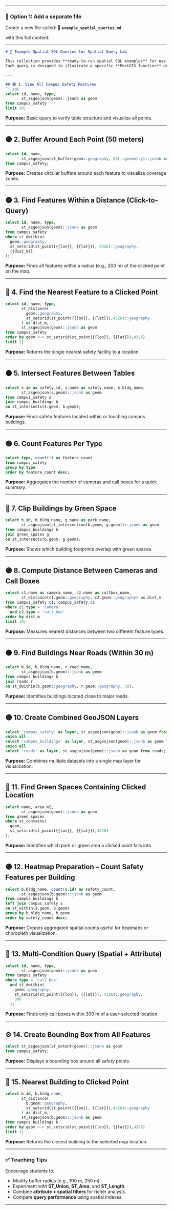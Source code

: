 

---

### 🧭 Option 1: Add a separate file

Create a new file called:
📄 **`example_spatial_queries.md`**

with this full content:

---

````markdown
# 🧠 Example Spatial SQL Queries for Spatial Query Lab

This collection provides **ready-to-run spatial SQL examples** for use with the Spatial Query Lab teaching environment.  
Each query is designed to illustrate a specific **PostGIS function** or **geospatial analysis concept**, ideal for interactive classroom exercises.

---

## 🟢 1. View All Campus Safety Features
```sql
select id, name, type,
       st_asgeojson(geom)::jsonb as geom
from campus_safety
limit 20;
````

**Purpose:** Basic query to verify table structure and visualize all points.

---

## 🟣 2. Buffer Around Each Point (50 meters)

```sql
select id, name,
       st_asgeojson(st_buffer(geom::geography, 50)::geometry)::jsonb as geom
from campus_safety;
```

**Purpose:** Creates circular buffers around each feature to visualize coverage zones.

---

## 🟡 3. Find Features Within a Distance (Click-to-Query)

```sql
select id, name, type,
       st_asgeojson(geom)::jsonb as geom
from campus_safety
where st_dwithin(
  geom::geography,
  st_setsrid(st_point({{lon}}, {{lat}}), 4326)::geography,
  {{dist_m}}
);
```

**Purpose:** Finds all features within a radius (e.g., 200 m) of the clicked point on the map.

---

## 🔵 4. Find the Nearest Feature to a Clicked Point

```sql
select id, name, type,
       st_distance(
         geom::geography,
         st_setsrid(st_point({{lon}}, {{lat}}),4326)::geography
       ) as dist_m,
       st_asgeojson(geom)::jsonb as geom
from campus_safety
order by geom <-> st_setsrid(st_point({{lon}}, {{lat}}),4326)
limit 1;
```

**Purpose:** Returns the single nearest safety facility to a location.

---

## 🟠 5. Intersect Features Between Tables

```sql
select s.id as safety_id, s.name as safety_name, b.bldg_name,
       st_asgeojson(s.geom)::jsonb as geom
from campus_safety s
join campus_buildings b
on st_intersects(s.geom, b.geom);
```

**Purpose:** Finds safety features located within or touching campus buildings.

---

## 🟢 6. Count Features Per Type

```sql
select type, count(*) as feature_count
from campus_safety
group by type
order by feature_count desc;
```

**Purpose:** Aggregates the number of cameras and call boxes for a quick summary.

---

## 🔵 7. Clip Buildings by Green Space

```sql
select b.id, b.bldg_name, g.name as park_name,
       st_asgeojson(st_intersection(b.geom, g.geom))::jsonb as geom
from campus_buildings b
join green_spaces g
on st_intersects(b.geom, g.geom);
```

**Purpose:** Shows which building footprints overlap with green spaces.

---

## 🟣 8. Compute Distance Between Cameras and Call Boxes

```sql
select c1.name as camera_name, c2.name as callbox_name,
       st_distance(c1.geom::geography, c2.geom::geography) as dist_m
from campus_safety c1, campus_safety c2
where c1.type = 'camera'
  and c2.type = 'call_box'
order by dist_m
limit 10;
```

**Purpose:** Measures nearest distances between two different feature types.

---

## 🟤 9. Find Buildings Near Roads (Within 30 m)

```sql
select b.id, b.bldg_name, r.road_name,
       st_asgeojson(b.geom)::jsonb as geom
from campus_buildings b
join roads r
on st_dwithin(b.geom::geography, r.geom::geography, 30);
```

**Purpose:** Identifies buildings located close to major roads.

---

## 🟡 10. Create Combined GeoJSON Layers

```sql
select 'campus_safety' as layer, st_asgeojson(geom)::jsonb as geom from campus_safety
union all
select 'campus_buildings' as layer, st_asgeojson(geom)::jsonb as geom from campus_buildings
union all
select 'roads' as layer, st_asgeojson(geom)::jsonb as geom from roads;
```

**Purpose:** Combines multiple datasets into a single map layer for visualization.

---

## 🔴 11. Find Green Spaces Containing Clicked Location

```sql
select name, area_m2,
       st_asgeojson(geom)::jsonb as geom
from green_spaces
where st_contains(
  geom,
  st_setsrid(st_point({{lon}}, {{lat}}),4326)
);
```

**Purpose:** Identifies which park or green area a clicked point falls into.

---

## 🟣 12. Heatmap Preparation – Count Safety Features per Building

```sql
select b.bldg_name, count(s.id) as safety_count,
       st_asgeojson(b.geom)::jsonb as geom
from campus_buildings b
left join campus_safety s
on st_within(s.geom, b.geom)
group by b.bldg_name, b.geom
order by safety_count desc;
```

**Purpose:** Creates aggregated spatial counts useful for heatmaps or choropleth visualization.

---

## 🧩 13. Multi-Condition Query (Spatial + Attribute)

```sql
select id, name, type,
       st_asgeojson(geom)::jsonb as geom
from campus_safety
where type = 'call_box'
  and st_dwithin(
    geom::geography,
    st_setsrid(st_point({{lon}}, {{lat}}), 4326)::geography,
    300
  );
```

**Purpose:** Finds only call boxes within 300 m of a user-selected location.

---

## ⚙️ 14. Create Bounding Box from All Features

```sql
select st_asgeojson(st_extent(geom))::jsonb as geom
from campus_safety;
```

**Purpose:** Displays a bounding box around all safety points.

---

## 🧠 15. Nearest Building to Clicked Point

```sql
select b.id, b.bldg_name,
       st_distance(
         b.geom::geography,
         st_setsrid(st_point({{lon}}, {{lat}}),4326)::geography
       ) as dist_m,
       st_asgeojson(b.geom)::jsonb as geom
from campus_buildings b
order by geom <-> st_setsrid(st_point({{lon}}, {{lat}}),4326)
limit 1;
```

**Purpose:** Returns the closest building to the selected map location.

---

### ✅ Teaching Tips

Encourage students to:

* Modify buffer radius (e.g., 100 m, 250 m).
* Experiment with **ST_Union**, **ST_Area**, and **ST_Length**.
* Combine **attribute + spatial filters** for richer analysis.
* Compare **query performance** using spatial indexes.


---

